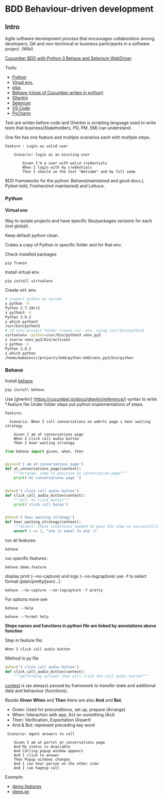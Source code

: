 # BDD Behaviour-driven development

## Intro

Agile software development process that encourages collaboration among developers, QA and non-technical or business participants in a software project. (Wiki)

[Cucumber BDD with Python 3 Behave and Selenium WebDriver
](
https://www.udemy.com/course/bdd-testing-with-python/)


Tools:

- [Python](https://www.python.org/)
- [Virual env.](https://virtualenv.pypa.io/en/latest/installation.html)
- [pipx](https://github.com/pipxproject/pipx)
- [Behave (clone of Cucumber writen in python)](https://behave.readthedocs.io/en/latest/)
- [Gherkin](https://cucumber.io/docs/gherkin/reference/)
- [Selenium](https://www.selenium.dev/)
- [VS Code](https://code.visualstudio.com/)
- [PyCharm](https://www.jetbrains.com/pycharm/)

Test are writen before code and Gherkin is scripting language used to write tests that business(Stakeholders, PO, PM, EM) can understand.

One file has one feature and multiple scenarios each with multiple steps.

```gherkin
Feature : Login as valid user

    Scenario: login as an existing user

        Given I'm a user with walid credentials
        When I login with my credentials
        Then I should se the text "Welcome" and my full name
```

BDD frameworks for the python: Behave(maintained and good docs.), Pytest-bdd, Freshen(not maintained) and Lettuce.

### Python

#### Virtual env

Way to isolate projects and have specific libs/packages versions for each (not global).

Keep default python clean.

Crates a copy of Python in specific folder and for that env. 

Check installed packages

```pip freeze```

Install virtual env.

```pip install virtualenv```

Create virt. env. 

```bash
# inspect python on system
❯ python -V
Python 2.7.18rc1
❯ python3 -V
Python 3.8.2
❯ which python3
/usr/bin/python3
# cd into project folder create vir. env. using /usr/bin/python3
virtualenv -python=/usr/bin/python3 venv_py3
❯ source venv_py3/bin/activate
❯ python -V
Python 3.8.2
❯ which python
/home/mabazovic/projects/bdd/python-bdd/venv_py3/bin/python
```

### Behave

Install [behave](https://github.com/behave/behave)

```bash
pip install behave
```

Use [gherkin] (https://cucumber.io/docs/gherkin/reference/) syntax to write *.feature file
Under folder steps put python implementations of steps.

```gherkin
Feature:

  Scenario: When I call conversations on webrtc page i hear waiting strategy

    Given I am at conversations page
    When I click call audio button
    Then I hear waiting strategy

```
```python
from behave import given, when, then


@given('I am at conversations page')
def at_conversations_page(context):
    """Arrange: step to position on conversation page"""
    print('At conversations page ')


@when('I click call audio button')
def click_call_audio_button(context):
    """Act: to click button"""
    print('click call buton')


@then('I hear waiting strategy')
def hear_waiting_strategy(context):
    """Assert: Check conditions needed to pass the step as successfully"""
    assert 1 == 1, "one is equal to one :)"

```
 
run all features:
```shell script
behave
```
run specific features:
```shell script
behave demo.feature
```

display print (--no-capture) and logs (--no-logcapture) use -f to select format (plain/pretty/json/...):

```shell script
behave --no-capture --no-logcapture -f pretty
```

For options more see

```shell
behave --help
```

```shell
behave --format help
```

**Steps names and functions in python file are linked by annotations above function**

Step in feature file:

```gherkin
When I click call audio button
```

Method in py file

```python
@when('I click call audio button')
def click_call_audio_button(context):
    """performing actions that will click the call audio button"""
```

[context](https://behave.readthedocs.io/en/latest/context_attributes.html) is (as always) passed by framework to transfer state and additional data and behaviour (functions).

Beside **Given** **When** and **Then** there are also **And** and **But**.

- Given: Used for preconditions, set up, prepare (Arrange)
- When: Interaction with app, Act on something (Act)
- Then: Verification, Expectation (Assert)
- And & But: represent preceding key word

```gherkin
 Scenario: Agent answers to call

    Given I am at portal at conversations page
    And My status is Available
    And Calling popup window appears
    And I click to answer
    Then Popup windows changes
    And I can hear person on the other side
    And I can hagnup call
```
Example:

- [demo.features](src/demo/demo.feature)
- [steps.py](src/demo/steps/steps.py)


